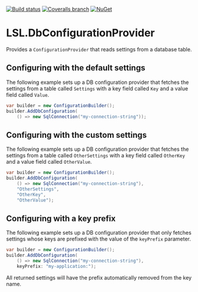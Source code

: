 [![Build status](https://img.shields.io/appveyor/ci/alunacjones/lsl-dbconfigurationprovider.svg)](https://ci.appveyor.com/project/alunacjones/lsl-dbconfigurationprovider)
[![Coveralls branch](https://img.shields.io/coverallsCoverage/github/alunacjones/LSL.DbConfigurationProvider)](https://coveralls.io/github/alunacjones/LSL.DbConfigurationProvider)
[![NuGet](https://img.shields.io/nuget/v/LSL.DbConfigurationProvider.svg)](https://www.nuget.org/packages/LSL.DbConfigurationProvider/)

# LSL.DbConfigurationProvider

Provides a `ConfigurationProvider` that reads settings from a database table.

## Configuring with the default settings

The following example sets up a DB configuration provider that fetches the settings from a table called `Settings` with a key field called `Key` and a value field called `Value`.

```csharp
var builder = new ConfigurationBuilder();
builder.AddDbConfiguration(
    () => new SqlConnection("my-connection-string"));
```

## Configuring with the custom settings

The following example sets up a DB configuration provider that fetches the settings from a table called `OtherSettings` with a key field called `OtherKey` and a value field called `OtherValue`.

```csharp
var builder = new ConfigurationBuilder();
builder.AddDbConfiguration(
    () => new SqlConnection("my-connection-string"), 
    "OtherSettings", 
    "OtherKey", 
    "OtherValue");
```

## Configuring with a key prefix

The following example sets up a DB configuration provider that only fetches settings whose keys are prefixed with the value of the `keyPrefix` parameter.

```csharp
var builder = new ConfigurationBuilder();
builder.AddDbConfiguration(
    () => new SqlConnection("my-connection-string"), 
    keyPrefix: "my-application:");
```

All returned settings will have the prefix automatically removed from the key name.
